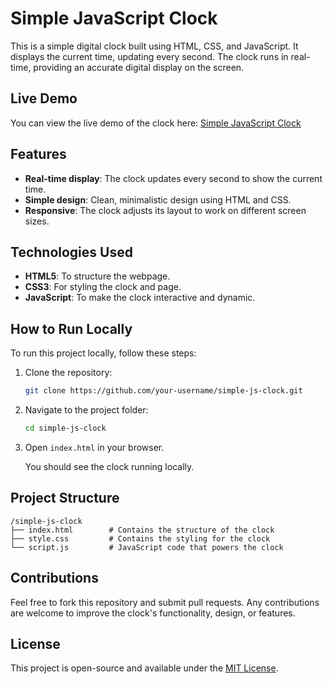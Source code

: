 # Simple JavaScript Clock

This is a simple digital clock built using HTML, CSS, and JavaScript. It displays the current time, updating every second. The clock runs in real-time, providing an accurate digital display on the screen.

## Live Demo
You can view the live demo of the clock here:
[Simple JavaScript Clock](#)

## Features
- **Real-time display**: The clock updates every second to show the current time.
- **Simple design**: Clean, minimalistic design using HTML and CSS.
- **Responsive**: The clock adjusts its layout to work on different screen sizes.

## Technologies Used
- **HTML5**: To structure the webpage.
- **CSS3**: For styling the clock and page.
- **JavaScript**: To make the clock interactive and dynamic.

## How to Run Locally
To run this project locally, follow these steps:

1. Clone the repository:

   ```bash
   git clone https://github.com/your-username/simple-js-clock.git
   ```

2. Navigate to the project folder:

   ```bash
   cd simple-js-clock
   ```

3. Open `index.html` in your browser.

   You should see the clock running locally.

## Project Structure
```
/simple-js-clock
├── index.html        # Contains the structure of the clock
├── style.css         # Contains the styling for the clock
└── script.js         # JavaScript code that powers the clock
```

## Contributions
Feel free to fork this repository and submit pull requests. Any contributions are welcome to improve the clock's functionality, design, or features.

## License
This project is open-source and available under the [MIT License](LICENSE).
